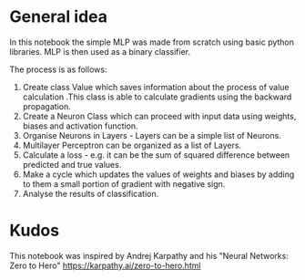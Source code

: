 # General idea 

In this notebook the simple MLP was made from scratch using basic python libraries. MLP is then used as a  binary classifier. 

The process is as follows: 

1) Create class Value which saves information about the process of value calculation .This class is able to calculate gradients using the backward propagation. 
2) Create a Neuron Class which can proceed with input data using weights, biases and activation function. 
3) Organise Neurons in Layers - Layers can be a simple list of Neurons. 
4) Multilayer Perceptron can be organized as a list of Layers. 
5) Calculate a loss - e.g. it can be the sum of squared difference between predicted and true values.
6) Make a cycle which updates the values of weights and biases by adding to them a small portion of gradient with negative sign. 
7) Analyse the results of classification. 

#  Kudos 
This notebook was inspired by Andrej Karpathy and his "Neural Networks: Zero to Hero" https://karpathy.ai/zero-to-hero.html

